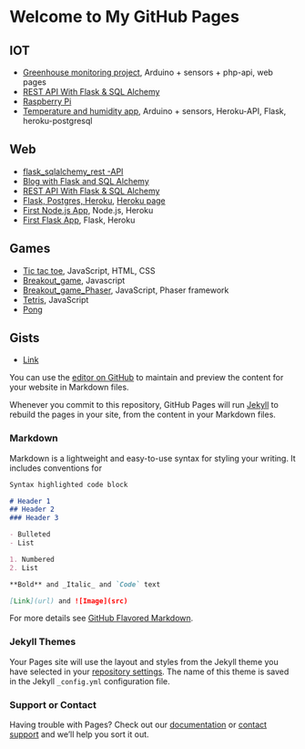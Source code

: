# Welcome to My GitHub Pages

## IOT
- [Greenhouse monitoring project](https://github.com/heikkimat/sensoriverkkoprojekti), Arduino + sensors + php-api, web pages
- [REST API With Flask & SQL Alchemy](https://github.com/heikkimat/projects/wiki/Flask%2C-IOT)
- [Raspberry Pi](https://github.com/heikkimat/projects/wiki/RaspberryPi)
- [Temperature and humidity app](https://iotapitemphum.herokuapp.com/), Arduino + sensors, Heroku-API, Flask, heroku-postgresql

## Web
- [flask_sqlalchemy_rest -API](https://github.com/heikkimat/flask_sqlalchemy_rest)
- [Blog with Flask and SQL Alchemy](https://github.com/heikkimat/flaskblog_proj)
- [REST API With Flask & SQL Alchemy](https://github.com/heikkimat/heroku_api)
- [Flask, Postgres, Heroku](https://github.com/heikkimat/projects/wiki/Flask%2C-Postgres%2C-Heroku), [Heroku page](https://lexuspalaute.herokuapp.com/)
- [First Node.js App](https://ekanodejs.herokuapp.com/), Node.js, Heroku
- [First Flask App](https://still-mesa-58771.herokuapp.com/), Flask, Heroku

## Games
- [Tic tac toe](https://github.com/heikkimat/ristinolla), JavaScript, HTML, CSS
- [Breakout_game](https://github.com/heikkimat/2D_breakout_game), Javascript
- [Breakout_game_Phaser](https://github.com/heikkimat/2D_breakout_phaser), JavaScript, Phaser framework
- [Tetris](https://github.com/heikkimat/tetris), JavaScript
- [Pong](https://github.com/heikkimat/pong)

## Gists
- [Link](https://gist.github.com/heikkimat)

You can use the [editor on GitHub](https://github.com/heikkimat/heikkimat.github.io/edit/main/index.md) to maintain and preview the content for your website in Markdown files.

Whenever you commit to this repository, GitHub Pages will run [Jekyll](https://jekyllrb.com/) to rebuild the pages in your site, from the content in your Markdown files.

### Markdown

Markdown is a lightweight and easy-to-use syntax for styling your writing. It includes conventions for

```markdown
Syntax highlighted code block

# Header 1
## Header 2
### Header 3

- Bulleted
- List

1. Numbered
2. List

**Bold** and _Italic_ and `Code` text

[Link](url) and ![Image](src)
```

For more details see [GitHub Flavored Markdown](https://guides.github.com/features/mastering-markdown/).

### Jekyll Themes

Your Pages site will use the layout and styles from the Jekyll theme you have selected in your [repository settings](https://github.com/heikkimat/heikkimat.github.io/settings). The name of this theme is saved in the Jekyll `_config.yml` configuration file.

### Support or Contact

Having trouble with Pages? Check out our [documentation](https://docs.github.com/categories/github-pages-basics/) or [contact support](https://support.github.com/contact) and we’ll help you sort it out.

